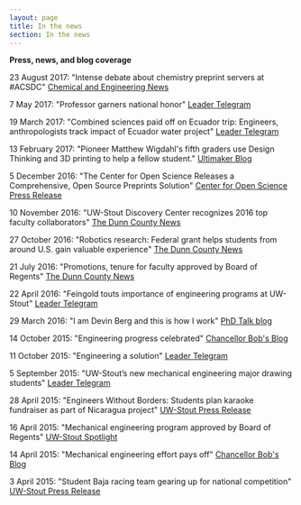 ```yaml
---
layout: page
title: In the news
section: In the news
---
```


<strong>Press, news, and blog coverage</strong>

23 August 2017: "Intense debate about chemistry preprint servers at #ACSDC" <a href="http://acsmeetings.cenmag.org/debate-chemistry-preprint-servers-chemarxiv-at-acsdc/" target="_blank">Chemical and Engineering News</a>

7 May 2017: "Professor garners national honor" <a href="http://www.leadertelegram.com/Features/On-Campus/2017/05/07/Professor-garners-national-honor.html" target="_blank">Leader Telegram</a>

19 March 2017: "Combined sciences paid off on Ecuador trip: Engineers, anthropologists track impact of Ecuador water project" <a href="http://www.leadertelegram.com/Features/On-Campus/2017/03/19/Combined-sciences.html" target="_blank">Leader Telegram</a>

13 February 2017: "Pioneer Matthew Wigdahl's fifth graders use Design Thinking and 3D printing to help a fellow student." <a href="https://ultimaker.com/en/blog/36720-swivel-spoon-modification" target="_blank">Ultimaker Blog</a>

5 December 2016: "The Center for Open Science Releases a Comprehensive, Open Source Preprints Solution" <a href="https://cos.io/about/news/center-open-science-releases-comprehensive-open-source-preprints-solution/" target="_blank">Center for Open Science Press Release</a>

10 November 2016: "UW-Stout Discovery Center recognizes 2016 top faculty collaborators" <a href="http://chippewa.com/dunnconnect/news/local/uw-stout-discovery-center-recognizes-top-faculty-collaborators/article_8e387fe1-7f6c-5495-ab56-0a33dd8f3962.html" target="_blank">The Dunn County News</a>

27 October 2016: "Robotics research: Federal grant helps students from around U.S. gain valuable experience" <a href="http://chippewa.com/dunnconnect/news/local/robotics-research/article_75c25df9-c1fb-588d-976b-d3883d04a1cd.html" target="_blank">The Dunn County News</a>

21 July 2016: "Promotions, tenure for faculty approved by Board of Regents" <a href="http://chippewa.com/dunnconnect/variety/education/promotions-tenure-for-faculty-approved-by-board-of-regents/article_6ab8afb4-3774-5e73-a436-b190e4e8509e.html" target="_blank">The Dunn County News</a>

22 April 2016: "Feingold touts importance of engineering programs at UW-Stout" <a href="http://www.leadertelegram.com/News/Front-Page/2016/04/22/Feingold-touts-importance-of-engineering-programs.html" target="_blank">Leader Telegram</a>

29 March 2016: "I am Devin Berg and this is how I work" <a href="http://phdtalk.blogspot.com/2016/03/i-am-devin-berg-and-this-is-how-i-work.html" target="_blank">PhD Talk blog</a>

14 October 2015: "Engineering progress celebrated" <a href="https://chancellorbobsblog.com/2015/10/14/engineering-progress-celebrated-staff-honored-and-a-successful-fall-career-conference/" target="_blank">Chancellor Bob's Blog</a>

11 October 2015: "Engineering a solution" <a href="http://www.leadertelegram.com/Features/On-Campus/2015/10/11/Engineering-a-solution.html" target="_blank">Leader Telegram</a>

5 September 2015: "UW-Stout’s new mechanical engineering major drawing students" <a href="http://www.leadertelegram.com/News/Front-Page/2015/09/06/UW-Stout-s-new-mechanical-engineering-major-drawing-students.html" target="_blank">Leader Telegram</a>

28 April 2015: "Engineers Without Borders: Students plan karaoke fundraiser as part of Nicaragua project" <a href="http://www.uwstout.edu/news/articles/Students-plan-karaoke-fundraiser-as-part-of-Nicaragua-project.cfm" target="_blank">UW-Stout Press Release</a>

16 April 2015: "Mechanical engineering program approved by Board of Regents" <a href="http://www.uwstout.edu/spotlight/bsme.cfm" target="_blank">UW-Stout Spotlight</a>

14 April 2015: "Mechanical engineering effort pays off" <a href="https://chancellorbobsblog.com/2015/04/14/a-great-two-days-mechanical-engineering-approved-and-taking-part-in-the-family-weekend-activities/" target="_blank">Chancellor Bob's Blog</a>

3 April 2015: "Student Baja racing team gearing up for national competition" <a href="http://www.uwstout.edu/news/articles/Student-Baja-racing-team-gearing-up-for-national-competition.cfm" target="_blank">UW-Stout Press Release</a>